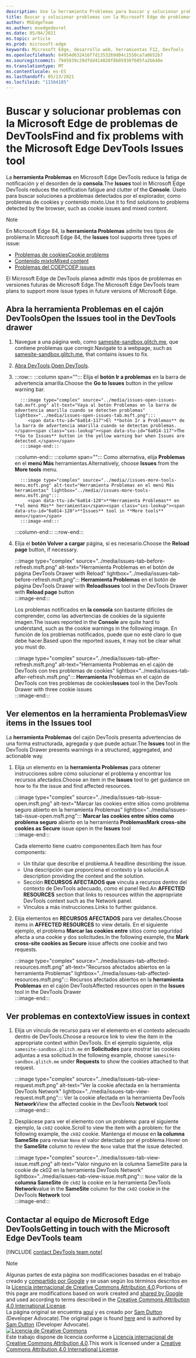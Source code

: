 ```yaml
---
description: Use la herramienta Problemas para buscar y solucionar problemas con su sitio web.
title: Buscar y solucionar problemas con la Microsoft Edge de problemas de DevTools
author: MSEdgeTeam
ms.author: msedgedevrel
ms.date: 05/04/2021
ms.topic: article
ms.prod: microsoft-edge
keywords: Microsoft Edge, desarrollo web, herramientas F12, DevTools
ms.openlocfilehash: 64954d632416f7d1353269d04c1550ca7a0652b7
ms.sourcegitcommit: 7945939c29dfdd414020f8b05936f605fa2b640e
ms.translationtype: MT
ms.contentlocale: es-ES
ms.lasthandoff: 05/13/2021
ms.locfileid: "11564185"
---
```

<!-- Copyright Sam Dutton 

   Licensed under the Apache License, Version 2.0 (the "License");
   you may not use this file except in compliance with the License.
   You may obtain a copy of the License at

       https://www.apache.org/licenses/LICENSE-2.0

   Unless required by applicable law or agreed to in writing, software
   distributed under the License is distributed on an "AS IS" BASIS,
   WITHOUT WARRANTIES OR CONDITIONS OF ANY KIND, either express or implied.
   See the License for the specific language governing permissions and
   limitations under the License.  -->  
# <a name="find-and-fix-problems-with-the-microsoft-edge-devtools-issues-tool"></a><span data-ttu-id="6a014-104">Buscar y solucionar problemas con la Microsoft Edge de problemas de DevTools</span><span class="sxs-lookup"><span data-stu-id="6a014-104">Find and fix problems with the Microsoft Edge DevTools Issues tool</span></span>  

<span data-ttu-id="6a014-105">La **herramienta Problemas** en Microsoft Edge DevTools reduce la fatiga de notificación y el desorden de la **consola**.</span><span class="sxs-lookup"><span data-stu-id="6a014-105">The **Issues** tool in Microsoft Edge DevTools reduces the notification fatigue and clutter of the **Console**.</span></span>  <span data-ttu-id="6a014-106">Úselo para buscar soluciones a problemas detectados por el explorador, como problemas de cookies y contenido mixto.</span><span class="sxs-lookup"><span data-stu-id="6a014-106">Use it to find solutions to problems detected by the browser, such as cookie issues and mixed content.</span></span>  

> [!NOTE]
> <span data-ttu-id="6a014-107">En Microsoft Edge 84, la **herramienta Problemas** admite tres tipos de problema:</span><span class="sxs-lookup"><span data-stu-id="6a014-107">In Microsoft Edge 84, the **Issues** tool supports three types of issue:</span></span>  
> *   [<span data-ttu-id="6a014-108">Problemas de cookies</span><span class="sxs-lookup"><span data-stu-id="6a014-108">Cookie problems</span></span>][MDNSameSiteCookies]  
> *   [<span data-ttu-id="6a014-109">Contenido mixto</span><span class="sxs-lookup"><span data-stu-id="6a014-109">Mixed content</span></span>][MDNMixedContent]  
> *   [<span data-ttu-id="6a014-110">Problemas del COEP</span><span class="sxs-lookup"><span data-stu-id="6a014-110">COEP issues</span></span>][W3CCOEPSpec]
> 
> <span data-ttu-id="6a014-111">El Microsoft Edge de DevTools planea admitir más tipos de problemas en versiones futuras de Microsoft Edge.</span><span class="sxs-lookup"><span data-stu-id="6a014-111">The Microsoft Edge DevTools team plans to support more issue types in future versions of Microsoft Edge.</span></span>  

## <a name="open-the-issues-tool-in-the-devtools-drawer"></a><span data-ttu-id="6a014-112">Abra la herramienta Problemas en el cajón DevTools</span><span class="sxs-lookup"><span data-stu-id="6a014-112">Open the Issues tool in the DevTools drawer</span></span>  

1.  <span data-ttu-id="6a014-113">Navegue a una página web, como [samesite-sandbox.glitch.me][GlitchSamesiteSandbox], que contiene problemas que corregir.</span><span class="sxs-lookup"><span data-stu-id="6a014-113">Navigate to a webpage, such as [samesite-sandbox.glitch.me][GlitchSamesiteSandbox], that contains issues to fix.</span></span>  
1.  <span data-ttu-id="6a014-114">[Abra DevTools][DevtoolsOpen].</span><span class="sxs-lookup"><span data-stu-id="6a014-114">[Open DevTools][DevtoolsOpen].</span></span>  
1.  :::row:::
       :::column span="":::
          <span data-ttu-id="6a014-115">Elija el **botón Ir a problemas** en la barra de advertencia amarilla.</span><span class="sxs-lookup"><span data-stu-id="6a014-115">Choose the **Go to Issues** button in the yellow warning bar.</span></span>  
          
          :::image type="complex" source="../media/issues-open-issues-tab.msft.png" alt-text="Vaya al botón Problemas en la barra de advertencia amarilla cuando se detecten problemas" lightbox="../media/issues-open-issues-tab.msft.png":::
             <span data-ttu-id="6a014-117">El **botón Ir a Problemas** de la barra de advertencia amarilla cuando se detectan problemas.</span><span class="sxs-lookup"><span data-stu-id="6a014-117">The **Go to Issues** button in the yellow warning bar when Issues are detected.</span></span>  
          :::image-end:::  
       :::column-end:::
       :::column span="":::
          <span data-ttu-id="6a014-118">Como alternativa, elija **Problemas** en el **menú Más** herramientas.</span><span class="sxs-lookup"><span data-stu-id="6a014-118">Alternatively, choose **Issues** from the **More tools** menu.</span></span>  
          
          :::image type="complex" source="../media//issues-more-tools-menu.msft.png" alt-text="Herramienta Problemas en el menú Más herramientas" lightbox="../media//issues-more-tools-menu.msft.png":::
             <span data-ttu-id="6a014-120">**Herramienta Problemas** en **el menú Más** herramientas</span><span class="sxs-lookup"><span data-stu-id="6a014-120">**Issues** tool in **More tools** menu</span></span>  
          :::image-end:::  
       :::column-end:::
    :::row-end:::
    
1.  <span data-ttu-id="6a014-121">Elija el **botón Volver a cargar** página, si es necesario.</span><span class="sxs-lookup"><span data-stu-id="6a014-121">Choose the **Reload page** button, if necessary.</span></span>  
    
    :::image type="complex" source="../media/issues-tab-before-refresh.msft.png" alt-text="Herramienta Problemas en el botón de página DevTools Drawer with Reload" lightbox="../media/issues-tab-before-refresh.msft.png":::
       <span data-ttu-id="6a014-123">**Herramienta Problemas** en el botón de página DevTools Drawer with **Reload**</span><span class="sxs-lookup"><span data-stu-id="6a014-123">**Issues** tool in the DevTools Drawer with **Reload page** button</span></span>  
    :::image-end:::  

    <span data-ttu-id="6a014-124">Los problemas notificados en **la consola** son bastante difíciles de comprender, como las advertencias de cookies de la siguiente imagen.</span><span class="sxs-lookup"><span data-stu-id="6a014-124">The issues reported in the **Console** are quite hard to understand, such as the cookie warnings in the following image.</span></span>  <span data-ttu-id="6a014-125">En función de los problemas notificados, puede que no esté claro lo que debe hacer.</span><span class="sxs-lookup"><span data-stu-id="6a014-125">Based upon the reported issues, it may not be clear what you must do.</span></span>  
    
    :::image type="complex" source="../media/issues-tab-after-refresh.msft.png" alt-text="Herramienta Problemas en el cajón de DevTools con tres problemas de cookies" lightbox="../media/issues-tab-after-refresh.msft.png":::
       <span data-ttu-id="6a014-127">**Herramienta** Problemas en el cajón de DevTools con tres problemas de cookies</span><span class="sxs-lookup"><span data-stu-id="6a014-127">**Issues** tool in the DevTools Drawer with three cookie issues</span></span>  
    :::image-end:::  
    
## <a name="view-items-in-the-issues-tool"></a><span data-ttu-id="6a014-128">Ver elementos en la herramienta Problemas</span><span class="sxs-lookup"><span data-stu-id="6a014-128">View items in the Issues tool</span></span>  

<span data-ttu-id="6a014-129">La **herramienta Problemas** del cajón DevTools presenta advertencias de una forma estructurada, agregada y que puede actuar.</span><span class="sxs-lookup"><span data-stu-id="6a014-129">The **Issues** tool in the DevTools Drawer presents warnings in a structured, aggregated, and actionable way.</span></span>  

1.  <span data-ttu-id="6a014-130">Elija un elemento en la **herramienta Problemas** para obtener instrucciones sobre cómo solucionar el problema y encontrar los recursos afectados.</span><span class="sxs-lookup"><span data-stu-id="6a014-130">Choose an item in the **Issues** tool to get guidance on how to fix the issue and find affected resources.</span></span>  
    
    :::image type="complex" source="../media/issues-tab-issue-open.msft.png" alt-text="Marcar las cookies entre sitios como problema seguro abierto en la herramienta Problemas" lightbox="../media/issues-tab-issue-open.msft.png":::
       <span data-ttu-id="6a014-132">**Marcar las cookies entre sitios como problema seguro** abierto en la herramienta **Problemas**</span><span class="sxs-lookup"><span data-stu-id="6a014-132">**Mark cross-site cookies as Secure** issue open in the **Issues** tool</span></span>  
    :::image-end:::  
    
    <span data-ttu-id="6a014-133">Cada elemento tiene cuatro componentes:</span><span class="sxs-lookup"><span data-stu-id="6a014-133">Each item has four components:</span></span>  
    
    *   <span data-ttu-id="6a014-134">Un titular que describe el problema.</span><span class="sxs-lookup"><span data-stu-id="6a014-134">A headline describing the issue.</span></span>  
    *   <span data-ttu-id="6a014-135">Una descripción que proporciona el contexto y la solución.</span><span class="sxs-lookup"><span data-stu-id="6a014-135">A description providing the context and the solution.</span></span>  
    *   <span data-ttu-id="6a014-136">Sección **RECURSOS AFECTADOS que** vincula a recursos dentro del contexto de DevTools adecuado, como el panel Red.</span><span class="sxs-lookup"><span data-stu-id="6a014-136">An **AFFECTED RESOURCES** section that links to resources within the appropriate DevTools context such as the Network panel.</span></span>  
    *   <span data-ttu-id="6a014-137">Vínculos a más instrucciones.</span><span class="sxs-lookup"><span data-stu-id="6a014-137">Links to further guidance.</span></span>  
    
1.  <span data-ttu-id="6a014-138">Elija elementos en **RECURSOS AFECTADOS** para ver detalles.</span><span class="sxs-lookup"><span data-stu-id="6a014-138">Choose items in **AFFECTED RESOURCES** to view details.</span></span>  <span data-ttu-id="6a014-139">En el siguiente ejemplo, el problema **Marcar las cookies entre** sitios como seguridad afecta a una cookie y dos solicitudes.</span><span class="sxs-lookup"><span data-stu-id="6a014-139">In the following example, the **Mark cross-site cookies as Secure** issue affects one cookie and two requests.</span></span>  
    
    :::image type="complex" source="../media/issues-tab-affected-resources.msft.png" alt-text="Recursos afectados abiertos en la herramienta Problemas" lightbox="../media/issues-tab-affected-resources.msft.png":::
       <span data-ttu-id="6a014-141">Recursos afectados abiertos en la **herramienta Problemas** en el cajón DevTools</span><span class="sxs-lookup"><span data-stu-id="6a014-141">Affected resources open in the **Issues** tool in the DevTools Drawer</span></span>  
    :::image-end:::  
    
## <a name="view-issues-in-context"></a><span data-ttu-id="6a014-142">Ver problemas en contexto</span><span class="sxs-lookup"><span data-stu-id="6a014-142">View issues in context</span></span>  

1.  <span data-ttu-id="6a014-143">Elija un vínculo de recurso para ver el elemento en el contexto adecuado dentro de DevTools.</span><span class="sxs-lookup"><span data-stu-id="6a014-143">Choose a resource link to view the item in the appropriate context within DevTools.</span></span>  <span data-ttu-id="6a014-144">En el ejemplo siguiente, elija `samesite-sandbox.glitch.me` en **Solicitudes** para mostrar las cookies adjuntas a esa solicitud.</span><span class="sxs-lookup"><span data-stu-id="6a014-144">In the following example, choose `samesite-sandbox.glitch.me` under **Requests** to show the cookies attached to that request.</span></span>  
    
    :::image type="complex" source="../media/issues-tab-view-request.msft.png" alt-text="Ver la cookie afectada en la herramienta DevTools Network" lightbox="../media/issues-tab-view-request.msft.png":::
       <span data-ttu-id="6a014-146">Ver la cookie afectada en la herramienta DevTools **Network**</span><span class="sxs-lookup"><span data-stu-id="6a014-146">View the affected cookie in the DevTools **Network** tool</span></span>  
    :::image-end:::  

1.  <span data-ttu-id="6a014-147">Desplácese para ver el elemento con un problema: para el siguiente ejemplo, la `ck02` cookie.</span><span class="sxs-lookup"><span data-stu-id="6a014-147">Scroll to view the item with a problem:  for the following example, the `ck02` cookie.</span></span>  <span data-ttu-id="6a014-148">Mantenga el mouse en **la columna SameSite** para revisar `None` el valor detectado por el problema.</span><span class="sxs-lookup"><span data-stu-id="6a014-148">Hover on the **SameSite** column to review the `None` value that the issue detected.</span></span>  
    
    :::image type="complex" source="../media/issues-tab-view-issue.msft.png" alt-text="Valor ninguno en la columna SameSite para la cookie de ck02 en la herramienta DevTools Network" lightbox="../media/issues-tab-view-issue.msft.png":::
       `None` <span data-ttu-id="6a014-150">valor de la **columna SameSite** de `ck02` la cookie en la herramienta DevTools **Network**</span><span class="sxs-lookup"><span data-stu-id="6a014-150">value in the **SameSite** column for the `ck02` cookie in the DevTools **Network** tool</span></span>  
    :::image-end:::  

## <a name="getting-in-touch-with-the-microsoft-edge-devtools-team"></a><span data-ttu-id="6a014-151">Contactar al equipo de Microsoft Edge DevTools</span><span class="sxs-lookup"><span data-stu-id="6a014-151">Getting in touch with the Microsoft Edge DevTools team</span></span>  

[!INCLUDE [contact DevTools team note](../includes/contact-devtools-team-note.md)]  

<!-- links -->  

[DevtoolsOpen]: ../open/index.md "Abra Microsoft Edge DevTools | Microsoft Docs"  

[GlitchSamesiteSandbox]: https://samesite-sandbox.glitch.me "Pruebas de cookies de SameSite | Glitch"  

[MDNSameSiteCookies]: https://developer.mozilla.org/docs/Web/HTTP/Headers/Set-Cookie/SameSite "Cookies de SameSite | MDN"  
[MDNMixedContent]: https://developer.mozilla.org/docs/Web/Security/Mixed_content "Contenido mixto | MDN"  

[W3CCOEPSpec]: https://wicg.github.io/cross-origin-embedder-policy "Directiva de incrustación entre orígenes | Grupo de Community web de la Community web"  

> [!NOTE]
> <span data-ttu-id="6a014-157">Algunas partes de esta página son modificaciones basadas en el trabajo creado y [compartido por Google][GoogleSitePolicies] y se usan según los términos descritos en la [Licencia internacional de Creative Commons Attribution 4.0][CCA4IL].</span><span class="sxs-lookup"><span data-stu-id="6a014-157">Portions of this page are modifications based on work created and [shared by Google][GoogleSitePolicies] and used according to terms described in the [Creative Commons Attribution 4.0 International License][CCA4IL].</span></span>  
> <span data-ttu-id="6a014-158">La página original se encuentra [aquí](https://developers.google.com/web/tools/chrome-devtools/issues/index) y es creado por [Sam Dutton][SamDutton] \(Developer Advocate\).</span><span class="sxs-lookup"><span data-stu-id="6a014-158">The original page is found [here](https://developers.google.com/web/tools/chrome-devtools/issues/index) and is authored by [Sam Dutton][SamDutton] \(Developer Advocate\).</span></span>  
[![Licencia de Creative Commons][CCby4Image]][CCA4IL]  
<span data-ttu-id="6a014-160">Este trabajo dispone de licencia conforme a [Licencia internacional de Creative Commons Attribution 4.0][CCA4IL].</span><span class="sxs-lookup"><span data-stu-id="6a014-160">This work is licensed under a [Creative Commons Attribution 4.0 International License][CCA4IL].</span></span>  

[CCA4IL]: https://creativecommons.org/licenses/by/4.0  
[CCby4Image]: https://i.creativecommons.org/l/by/4.0/88x31.png  
[GoogleSitePolicies]: https://developers.google.com/terms/site-policies  
[KayceBasques]: https://developers.google.com/web/resources/contributors#kayce-basques  
[SamDutton]: https://developers.google.com/web/resources/contributors#sam-dutton  
